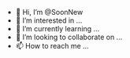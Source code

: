 - 👋 Hi, I’m @SoonNew
- 👀 I’m interested in ...
- 🌱 I’m currently learning ...
- 💞️ I’m looking to collaborate on ...
- 📫 How to reach me ...

<!---
SoonNew/SoonNew is a ✨ special ✨ repository because its `README.md` (this file) appears on your GitHub profile.
You can click the Preview link to take a look at your changes.
--->
